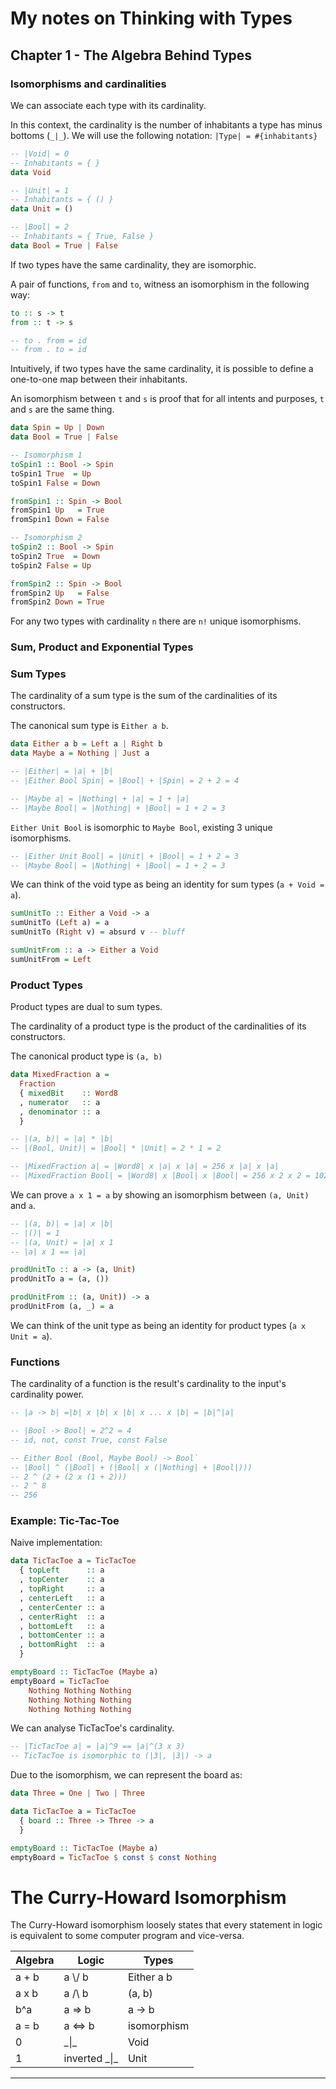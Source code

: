 # My notes on Thinking with Types

## Chapter 1 - The Algebra Behind Types

### Isomorphisms and cardinalities

We can associate each type with its cardinality.

In this context, the cardinality is the number of inhabitants a type has minus bottoms (`_|_`).
We will use the following notation: `|Type| = #{inhabitants}`

```haskell
-- |Void| = 0
-- Inhabitants = { }
data Void

-- |Unit| = 1
-- Inhabitants = { () }
data Unit = ()

-- |Bool| = 2
-- Inhabitants = { True, False }
data Bool = True | False
```

If two types have the same cardinality, they are isomorphic.

A pair of functions, `from` and `to`, witness an isomorphism in the following way:

```haskell
to :: s -> t
from :: t -> s

-- to . from = id
-- from . to = id
```

Intuitively, if two types have the same cardinality, it is possible to define a one-to-one map between their inhabitants.

An isomorphism between `t` and `s` is proof that for all intents and purposes, `t` and `s` are the same thing.

```haskell
data Spin = Up | Down
data Bool = True | False

-- Isomorphism 1
toSpin1 :: Bool -> Spin
toSpin1 True  = Up
toSpin1 False = Down

fromSpin1 :: Spin -> Bool
fromSpin1 Up   = True
fromSpin1 Down = False

-- Isomorphism 2
toSpin2 :: Bool -> Spin
toSpin2 True  = Down
toSpin2 False = Up

fromSpin2 :: Spin -> Bool
fromSpin2 Up   = False
fromSpin2 Down = True
```

For any two types with cardinality `n` there are `n!` unique isomorphisms.

### Sum, Product and Exponential Types

### Sum Types

The cardinality of a sum type is the sum of the cardinalities of its constructors.

The canonical sum type is `Either a b`.

```haskell
data Either a b = Left a | Right b
data Maybe a = Nothing | Just a

-- |Either| = |a| + |b|
-- |Either Bool Spin| = |Bool| + |Spin| = 2 + 2 = 4

-- |Maybe a| = |Nothing| + |a| = 1 + |a|
-- |Maybe Bool| = |Nothing| + |Bool| = 1 + 2 = 3
```

`Either Unit Bool` is isomorphic to `Maybe Bool`, existing 3 unique isomorphisms.

```haskell
-- |Either Unit Bool| = |Unit| + |Bool| = 1 + 2 = 3
-- |Maybe Bool| = |Nothing| + |Bool| = 1 + 2 = 3
```

We can think of the void type as being an identity for sum types (`a + Void = a`).

```haskell
sumUnitTo :: Either a Void -> a
sumUnitTo (Left a) = a
sumUnitTo (Right v) = absurd v -- bluff

sumUnitFrom :: a -> Either a Void
sumUnitFrom = Left
```

### Product Types

Product types are dual to sum types.

The cardinality of a product type is the product of the cardinalities of its constructors.

The canonical product type is `(a, b)`

```haskell
data MixedFraction a =
  Fraction
  { mixedBit    :: Word8
  , numerator   :: a
  , denominator :: a
  }

-- |(a, b)| = |a| * |b|
-- |(Bool, Unit)| = |Bool| * |Unit| = 2 * 1 = 2

-- |MixedFraction a| = |Word8| x |a| x |a| = 256 x |a| x |a|
-- |MixedFraction Bool| = |Word8| x |Bool| x |Bool| = 256 x 2 x 2 = 1024
```

We can prove `a x 1 = a` by showing an isomorphism between `(a, Unit)` and `a`.

```haskell
-- |(a, b)| = |a| x |b|
-- |()| = 1
-- |(a, Unit) = |a| x 1
-- |a| x 1 == |a|

prodUnitTo :: a -> (a, Unit)
prodUnitTo a = (a, ())

prodUnitFrom :: (a, Unit)) -> a
prodUnitFrom (a, _) = a
```

We can think of the unit type as being an identity for product types (`a x Unit = a`).

### Functions

The cardinality of a function is the result's cardinality to the input's cardinality power.

```haskell
-- |a -> b| =|b| x |b| x |b| x ... x |b| = |b|^|a|

-- |Bool -> Bool| = 2^2 = 4
-- id, not, const True, const False

-- Either Bool (Bool, Maybe Bool) -> Bool`
-- |Bool| ^ (|Bool| + (|Bool| x (|Nothing| + |Bool|)))
-- 2 ^ (2 + (2 x (1 + 2)))
-- 2 ^ 8
-- 256
```

### Example: Tic-Tac-Toe

Naive implementation:

```haskell
data TicTacToe a = TicTacToe
  { topLeft      :: a
  , topCenter    :: a
  , topRight     :: a
  , centerLeft   :: a
  , centerCenter :: a
  , centerRight  :: a
  , bottomLeft   :: a
  , bottomCenter :: a
  , bottomRight  :: a
  }

emptyBoard :: TicTacToe (Maybe a)
emptyBoard = TicTacToe
    Nothing Nothing Nothing
    Nothing Nothing Nothing
    Nothing Nothing Nothing
```

We can analyse TicTacToe's cardinality.

```haskell
-- |TicTacToe a| = |a|^9 == |a|^(3 x 3)
-- TicTacToe is isomorphic to (|3|, |3|) -> a
```

Due to the isomorphism, we can represent the board as:

```haskell
data Three = One | Two | Three

data TicTacToe a = TicTacToe
  { board :: Three -> Three -> a
  }

emptyBoard :: TicTacToe (Maybe a)
emptyBoard = TicTacToe $ const $ const Nothing
```

# The Curry-Howard Isomorphism

The Curry-Howard isomorphism loosely states that every statement in logic is equivalent to some computer program and vice-versa.

Algebra | Logic | Types
------- | ----- | ------
a + b | a \\/ b | Either a b
a x b | a /\\ b | (a, b)
b^a | a => b | a -> b
a = b | a <=> b | isomorphism
0 | \_\|\_ | Void
1 | inverted \_\|\_ | Unit
----

